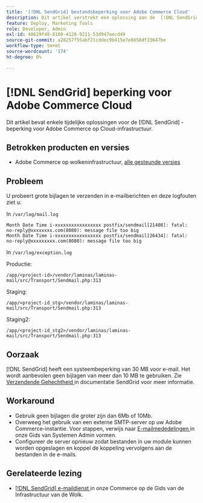```yaml
---
title: '[!DNL SendGrid] bestandsbeperking voor Adobe Commerce Cloud'
description: Dit artikel verstrekt een oplossing aan de  [!DNL SendGrid]  beperking voor Adobe Commerce op wolkeninfrastructuur.
feature: Deploy, Marketing Tools
role: Developer, Admin
exl-id: 48629f48-8100-4128-9211-53d947aecd49
source-git-commit: a28257f55abf21cddec9b415e7e8858df33647be
workflow-type: tm+mt
source-wordcount: '174'
ht-degree: 0%

---
```


# [!DNL SendGrid] beperking voor Adobe Commerce Cloud

Dit artikel bevat enkele tijdelijke oplossingen voor de [!DNL SendGrid] -beperking voor Adobe Commerce op Cloud-infrastructuur.

## Betrokken producten en versies

* Adobe Commerce op wolkeninfrastructuur, [ alle gesteunde versies ](https://magento.com/sites/default/files/magento-software-lifecycle-policy.pdf)


## Probleem

U probeert grote bijlagen te verzenden in e-mailberichten en deze logfouten ziet u:

In `/var/log/mail.log`

```shell
Month Date Time i-xxxxxxxxxxxxxxxxx postfix/sendmail[21408]: fatal: no-reply@xxxxxxxx.com(8080): message file too big
Month Date Time i-xxxxxxxxxxxxxxxxx postfix/sendmail[26434]: fatal: no-reply@xxxxxxxxx.com(8080): message file too big
```

In `/var/log/exception.log`

Productie:

`/app/<project-id>/vendor/laminas/laminas-mail/src/Transport/Sendmail.php:313`

Staging:

`/app/<project-id_stg>/vendor/laminas/laminas-mail/src/Transport/Sendmail.php:313`

Staging2:

`/app/<project-id_stg2>/vendor/laminas/laminas-mail/src/Transport/Sendmail.php:313`

## Oorzaak

[!DNL SendGrid] heeft een systeembeperking van 30 MB voor e-mail. Het wordt aanbevolen geen bijlagen van meer dan 10 MB te gebruiken. Zie [ Verzendende Gehechtheid ](https://docs.sendgrid.com/ui/sending-email/attachments-with-digioh) in documentatie SendGrid voor meer informatie.

## Workaround

* Gebruik geen bijlagen die groter zijn dan 6Mb of 10Mb.
* Overweeg het gebruik van een externe SMTP-server op uw Adobe Commerce-instantie. Voor stappen, verwijs naar [ E-mailmededelingen ](https://experienceleague.adobe.com/docs/commerce-admin/systems/communications/email-communications.html) in onze Gids van Systemen Admin vormen.
* Configureer de server opnieuw zodat bestanden in uw module kunnen worden opgeslagen en koppel de koppeling vervolgens aan de bestanden in de e-mails.

## Gerelateerde lezing

* [[!DNL SendGrid]  e-maildienst ](https://experienceleague.adobe.com/docs/commerce-cloud-service/user-guide/project/sendgrid.html) in onze Commerce op de Gids van de Infrastructuur van de Wolk.
